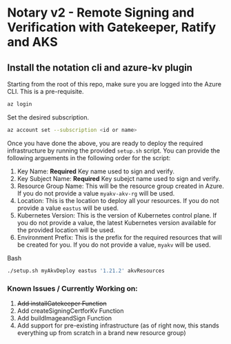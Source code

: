 # Notary v2 - Remote Signing and Verification with Gatekeeper, Ratify and AKS

## Install the notation cli and azure-kv plugin

Starting from the root of this repo, make sure you are logged into the Azure CLI. This is a pre-requisite.

  ```bash
  az login
  ```

Set the desired subscription.

  ```bash
  az account set --subscription <id or name>
  ```

Once you have done the above, you are ready to deploy the required infrastructure by running the provided `setup.sh` script. You can provide the following arguements in the following order for the script:

1. Key Name: **Required** Key name used to sign and verify.
2. Key Subject Name: **Required** Key subejct name used to sign and verify.
3. Resource Group Name: This will be the resource group created in Azure. If you do not provide a value `myakv-akv-rg` will be used.
4. Location: This is the location to deploy all your resources. If you do not provide a value `eastus` will be used.
5. Kubernetes Version: This is the version of Kubernetes control plane. If you do not provide a value, the latest Kubernetes version available for the provided location will be used.
6. Environment Prefix: This is the prefix for the required resources that will be created for you. If you do not provide a value, `myakv` will be used.

Bash

  ```bash
  ./setup.sh myAkvDeploy eastus '1.21.2' akvResources
  ```

### Known Issues / Currently Working on:

1. ~~Add installGatekeeper Function~~
2. Add createSigningCertforKv Function
3. Add buildImageandSign Function
4. Add support for pre-existing infrastructure (as of right now, this stands everything up from scratch in a brand new resource group)